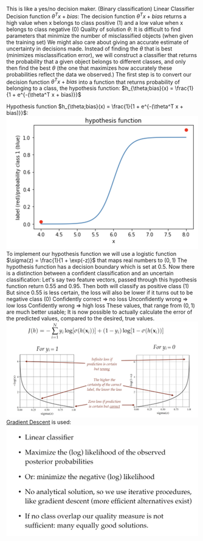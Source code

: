 This is like a yes/no decision maker. (Binary classification)
Linear Classifier Decision function $\theta^T x + bias$: 
	The decision function $\theta^T x + bias$ returns a high value when x belongs to class positive (1) and a low value when x belongs to class negative (0)
Quality of solution $\theta$:
	It is difficult to find parameters that minimize the number of misclassified objects (when given the training set)
	We might also care about giving an accurate estimate of uncertainty in decisions made.
	Instead of finding the $\theta$ that is best (minimizes misclassification error), we will construct a classifier that returns the probability that a given object belongs to different classes, and only then find the best $\theta$ (the one that maximizes how accurately these probabilities reflect the data we observed.)
	The first step is to convert our decision function $\theta^T x + bias$ into a function that returns probability of belonging to a class, the hypothesis function:  $h_{\theta;bias}(x) = \frac{1}{1 + e^{-(\theta^T x + bias)}}$
	
Hypothesis function $h_{\theta;bias}(x) = \frac{1}{1 + e^{-(\theta^T x + bias)}}$:
	![400](../../attachments/Pasted%20image%2020241023164934.png)
	To implement our hypothesis function we will use a logistic function $\sigma(z) = \frac{1}{1 + \exp(-z)}$ that maps real numbers to $(0,1)$
	The hypothesis function has a decision boundary which is set at $0.5$. 
	Now there is a distinction between a confident classification and an uncertain classification:
		Let's say two feature vectors, passed through this hypothesis function return $0.55$ and $0.95$.
		Then both will classify as positive class (1)
		But since $0.55$ is less certain, the loss will also be lower if it turns out to be negative class (0)
		Confidently correct => no loss
		Unconfidently wrong => low loss
		Confidently wrong => high loss
	These values, that range from $(0,1)$ are much better usable; It is now possible to actually calculate the error of the predicted values, compared to the desired, true values.
	![400](../../attachments/Pasted%20image%2020241023161515.png)
[Gradient Descent](Gradient%20Descent.md) is used:
	![400](../../attachments/Pasted%20image%2020241023161531.png)